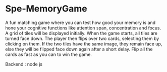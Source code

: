 # Spe-MemoryGame
A fun matching game where you can test how good your memory is and hone your cognitive functions like attention span, concentration and focus.
A grid of tiles will be displayed initially. When the game starts, all tiles are turned face down.
The player then flips over two cards, selecting them by clicking on them. If the two tiles have the same image, they remain face up, else they will be flipped face down again after a short delay. Flip all the cards as fast as you can to win the game.

Backend : node js